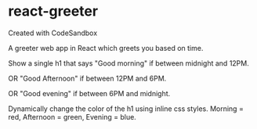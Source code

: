 # react-greeter
Created with CodeSandbox

A greeter web app in React which greets you based on time.

Show a single h1 that says "Good morning" if between midnight and 12PM.

OR "Good Afternoon" if between 12PM and 6PM.

OR "Good evening" if between 6PM and midnight.

Dynamically change the color of the h1 using inline css styles.
Morning = red, Afternoon = green, Evening = blue.
